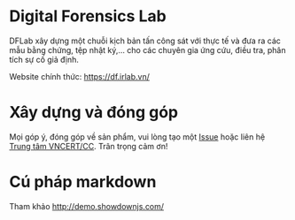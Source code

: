 # Digital Forensics Lab

DFLab xây dựng một chuỗi kịch bản tấn công sát với thực tế và đưa ra các mẫu bằng chứng, tệp nhật ký,… cho các chuyên gia ứng cứu, điều tra, phân tích sự cố giả định.

Website chính thức: https://df.irlab.vn/

# Xây dựng và đóng góp
Mọi góp ý, đóng góp về sản phẩm, vui lòng tạo một [Issue](https://github.com/VNCERT-CC/digital-forensics-lab-frontend/issues) hoặc liên hệ [Trung tâm VNCERT/CC](https://vncert.vn). Trân trọng cảm ơn!

# Cú pháp markdown
Tham khảo http://demo.showdownjs.com/
